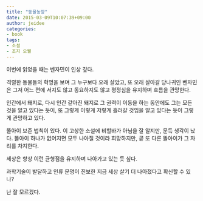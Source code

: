 ```yaml
---
title: "동물농장"
date: 2015-03-09T10:07:39+09:00
author: jeidee
categories:
- book
tags:
- 소설
- 조지 오웰
---
```


이번에 읽었을 때는 벤자민이 인상 깊다.

격렬한 동물들의 혁명을 보며 그 누구보다 오래 살았고, 또 오래 살아갈 당나귀인 벤자민은 그저 어느 편에 서지도 않고 동요하지도 않고 평정심을 유지하며 흐름을 관망한다.

인간에서 돼지로, 다시 인간 같아진 돼지로 그 권력이 이동을 하는 동안에도 그는 모든 것을 알고 있다는 듯이, 또 그렇게 이렇게 저렇게 흘러갈 것임을 알고 있다는 듯이 그렇게 관망하고 있다.

똘아이 보존 법칙이 있다. 이 고상한 소설에 비할바가 아님을 잘 알지만, 문득 생각이 났다.
똘아이 하나가 없어지면 모두 나아질 것이라 희망하지만, 곧 또 다른 똘아이가 그 자리를 차지한다.

세상은 항상 이런 균형점을 유지하며 나아가고 있는 듯 싶다.

과학기술이 발달하고 인류 문명이 진보한 지금 세상 살기 더 나아졌다고 확신할 수 있나?

난 잘 모르겠다.